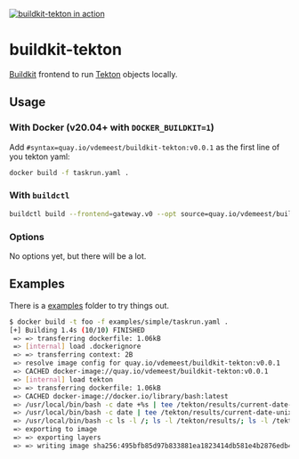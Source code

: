 [![buildkit-tekton in action](https://asciinema.org/a/469475.svg)](https://asciinema.org/a/469475)

# buildkit-tekton

[Buildkit](https://github.com/moby/buildkit) frontend to run
[Tekton](https://tekton.dev) objects locally.

## Usage

### With Docker (v20.04+ with `DOCKER_BUILDKIT=1`)

Add `#syntax=quay.io/vdemeest/buildkit-tekton:v0.0.1` as the first
line of you tekton yaml:

```bash
docker build -f taskrun.yaml .
```

### With `buildctl`

```bash
buildctl build --frontend=gateway.v0 --opt source=quay.io/vdemeest/buildkit-tekton:v0.0.1 --local context=.
```

### Options

No options yet, but there will be a lot.

## Examples

There is a [examples](./examples) folder to try things out.

```bash
$ docker build -t foo -f examples/simple/taskrun.yaml .
[+] Building 1.4s (10/10) FINISHED                                                => [internal] load build definition from task.yaml                         0.0s
 => => transferring dockerfile: 1.06kB                                      0.0s
 => [internal] load .dockerignore                                           0.0s
 => => transferring context: 2B                                             0.0s
 => resolve image config for quay.io/vdemeest/buildkit-tekton:v0.0.1        0.0s
 => CACHED docker-image://quay.io/vdemeest/buildkit-tekton:v0.0.1           0.0s
 => [internal] load tekton                                                  0.0s
 => => transferring dockerfile: 1.06kB                                      0.0s
 => CACHED docker-image://docker.io/library/bash:latest                     0.0s
 => /usr/local/bin/bash -c date +%s | tee /tekton/results/current-date-uni  0.4s
 => /usr/local/bin/bash -c date | tee /tekton/results/current-date-unix-ti  0.4s
 => /usr/local/bin/bash -c ls -l /; ls -l /tekton/results/; ls -l /tekton-  0.3s
 => exporting to image                                                      0.0s
 => => exporting layers                                                     0.0s
 => => writing image sha256:495bfb85d97b833881ea1823414db581e4b2876edb41e2  0.0s
```
